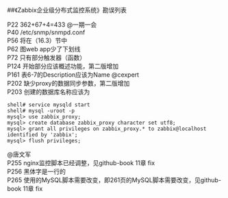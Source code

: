 ##《Zabbix企业级分布式监控系统》勘误列表



P22  362+67+4=433  @一期一会     
P40  /etc/snmp/snmpd.conf   
P56  将在（16.3）节中   
P62  图web app少了下划线   
P72 只有部分触发器（函数）  
P124 开始部分应该概述功能，第二版增加   
P161 表6-7的Description应该为Name   @cexpert   
P202 缺少proxy的数据同步参数，第二版增加    
P203 创建的数据库名称应该为   
```
shell# service mysqld start
shell# mysql -uroot -p
mysql> use zabbix_proxy;
mysql> create database zabbix_proxy character set utf8;
mysql> grant all privileges on zabbix_proxy.* to zabbix@localhost identified by 'zabbix'; 
mysql> flush privileges;
```
@唐文军  
P255 nginx监控脚本已经调整，见github-book 11章 fix   
P256 黑体字是一行的   
P265 使用的MySQL脚本需要改变，即261页的MySQL脚本需要改变，见github-book 11章 fix       

